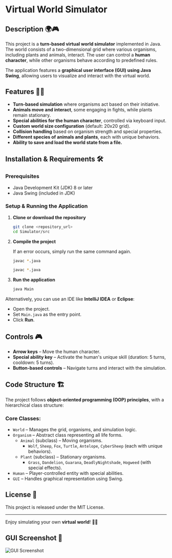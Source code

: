 # Virtual World Simulator

## Description 🌍🎮

This project is a **turn-based virtual world simulator** implemented in Java. The world consists of a two-dimensional grid where various organisms, including plants and animals, interact. The user can control a **human character**, while other organisms behave according to predefined rules.

The application features a **graphical user interface (GUI) using Java Swing**, allowing users to visualize and interact with the virtual world.

## Features 🦁🌱

- **Turn-based simulation** where organisms act based on their initiative.
- **Animals move and interact**, some engaging in fights, while plants remain stationary.
- **Special abilities for the human character**, controlled via keyboard input.
- **Custom world size configuration** (default: 20x20 grid).
- **Collision handling** based on organism strength and special properties.
- **Different species of animals and plants**, each with unique behaviors.
- **Ability to save and load the world state from a file.**

## Installation & Requirements 🛠️

### Prerequisites

- Java Development Kit (JDK) 8 or later
- Java Swing (included in JDK)

### Setup & Running the Application

1. **Clone or download the repository**
   ```sh
   git clone <repository_url>
   cd Simulator/src
   ```
2. **Compile the project**
   
   If an error occurs, simply run the same command again.
   ```sh
   javac *.java
   ```
   ```sh
   javac *.java
   ```
3. **Run the application**
   ```sh
   java Main
   ```

Alternatively, you can use an IDE like **IntelliJ IDEA** or **Eclipse**:

- Open the project.
- Set `Main.java` as the entry point.
- Click **Run**.

## Controls 🎮

- **Arrow keys** – Move the human character.
- **Special ability key** – Activate the human's unique skill (duration: 5 turns, cooldown: 5 turns).
- **Button-based controls** – Navigate turns and interact with the simulation.

## Code Structure 🏗️

The project follows **object-oriented programming (OOP) principles**, with a hierarchical class structure:

### Core Classes:

- `World` – Manages the grid, organisms, and simulation logic.
- `Organism` – Abstract class representing all life forms.
  - `Animal` (subclass) – Moving organisms.
    - `Wolf`, `Sheep`, `Fox`, `Turtle`, `Antelope`, `CyberSheep` (each with unique behaviors).
  - `Plant` (subclass) – Stationary organisms.
    - `Grass`, `Dandelion`, `Guarana`, `DeadlyNightshade`, `Hogweed` (with special effects).
- `Human` – Player-controlled entity with special abilities.
- `GUI` – Handles graphical representation using Swing.

## License 📜

This project is released under the MIT License.

---

Enjoy simulating your own **virtual world**! 🚀🌟

## GUI Screenshot 📸
![ GUI Screenshot](https://github.com/user-attachments/assets/7c2b185e-aa6b-4cf5-be22-6a9013729699)


